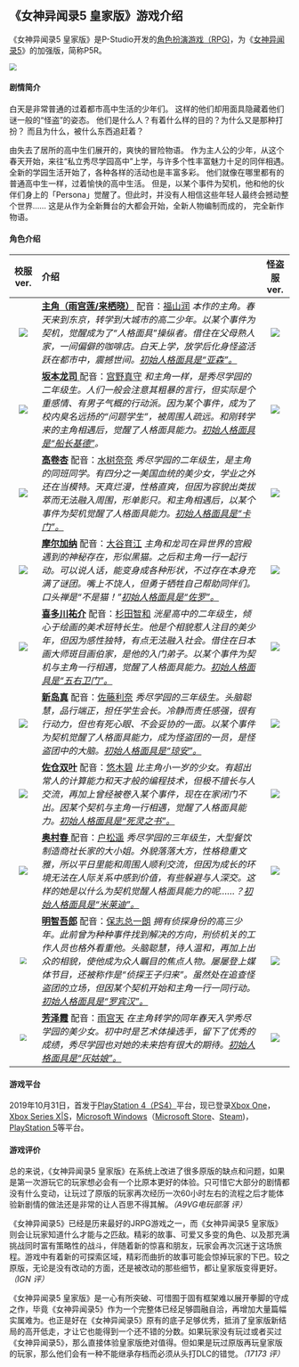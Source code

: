 ## 《女神异闻录5 皇家版》游戏介绍

《女神异闻录5 皇家版》是P-Studio开发的[角色扮演游戏（RPG)](https://baike.baidu.com/item/角色扮演游戏/1730573?fromModule=lemma_inlink)，为《[女神异闻录5](https://zh.moegirl.org.cn/%E5%A5%B3%E7%A5%9E%E5%BC%82%E9%97%BB%E5%BD%955 )》的加强版，简称P5R。

<img src="https://gimg2.baidu.com/image_search/src=http%3A%2F%2Fn.sinaimg.cn%2Fsinakd10111%2F100%2Fw1600h900%2F20210606%2Fcaa4-kracxeq8159718.jpg&refer=http%3A%2F%2Fn.sinaimg.cn&app=2002&size=f9999,10000&q=a80&n=0&g=0n&fmt=auto?sec=1674062719&t=c41a52c427f192e0df3e5f57a9640fe8" style="zoom:80%;" />

#### 剧情简介

白天是非常普通的过着都市高中生活的少年们。
这样的他们却用面具隐藏着他们谜一般的“怪盗”的姿态。
他们是什么人？有着什么样的目的？为什么又是那种打扮？
而且为什么，被什么东西追赶着？

由失去了居所的高中生们展开的，爽快的冒险物语。
作为主人公的少年，从这个春天开始，来往“私立秀尽学园高中”上学，与许多个性丰富魅力十足的同伴相遇。
全新的学园生活开始了，各种各样的活动也是丰富多彩。
他们就像在哪里都有的普通高中生一样，过着愉快的高中生活。
但是，以某个事件为契机，他和他的伙伴们身上的「Persona」觉醒了。但此时，并没有人相信这些年轻人最终会撼动整个世界……
这是从作为全新舞台的大都会开始，全新人物编制而成的，
完全新作物语。

#### 角色介绍

|                         **校服ver.**                         | **介绍**                                                     |                        **怪盗服ver.**                        |
| :----------------------------------------------------------: | :----------------------------------------------------------- | :----------------------------------------------------------: |
| <img src="https://bkimg.cdn.bcebos.com/pic/ac345982b2b7d0a20cf49f8862ba61094b36acaf2cd2?x-bce-process=image/resize,m_lfit,w_374,limit_1"  /> | **[主角（雨宫莲/来栖晓）](https://zh.moegirl.org.cn/%E4%B8%BB%E4%BA%BA%E5%85%AC(%E5%A5%B3%E7%A5%9E%E5%BC%82%E9%97%BB%E5%BD%955)#)**                                                                                                                                                                     配音：[福山润](https://baike.baidu.com/item/福山润/1573685?fromModule=lemma_inlink)  *本作的主角。春天来到东京，转学到大城市的高二少年。以某个事件为契机，觉醒成为了“人格面具”操纵者。借住在父母熟人家，一间偏僻的咖啡店。白天上学，放学后化身怪盗活跃在都市中，震撼世间。<u>初始人格面具是“亚森”。</u>* | <img src="https://bkimg.cdn.bcebos.com/pic/4a36acaf2edda3cc7cd93b35a8bc2e01213fb80e34d2?x-bce-process=image/resize,m_lfit,w_380,limit_1"  /> |
| ![](https://bkimg.cdn.bcebos.com/pic/95eef01f3a292df5e0fe4c0015644b6034a85edfd5d2?x-bce-process=image/resize,m_lfit,w_253,limit_1) | **[ 坂本龙司 ](https://baike.baidu.com/item/坂本龙司/20169117?fromModule=lemma_inlink)**                                                                                                                                                                                                  配音：[宫野真守](https://baike.baidu.com/item/宫野真守/6531659?fromModule=lemma_inlink)  *和主角一样，是秀尽学园的二年级生。人们一般会注意其粗暴的言行，但实际是个重感情、有男子气概的行动派。因为某个事件，成为了校内臭名远扬的“问题学生”，被周围人疏远。和刚转学来的主角相遇后，觉醒了人格面具能力。<u>初始人格面具是“船长基德”</u>。* | ![](https://bkimg.cdn.bcebos.com/pic/e61190ef76c6a7efce1b573354afb851f3deb48fc8d2?x-bce-process=image/resize,m_lfit,w_366,limit_1) |
| ![](https://bkimg.cdn.bcebos.com/pic/5fdf8db1cb13495409230371ff1b8558d109b3dedcd2?x-bce-process=image/resize,m_lfit,w_263,limit_1) | **[高卷杏](https://baike.baidu.com/item/高卷杏/20169131?fromModule=lemma_inlink)**                                                                                                                                                                          配音：[水树奈奈](https://baike.baidu.com/item/水树奈奈/530053?fromModule=lemma_inlink)  *秀尽学园的二年级生，是主角的同班同学。有四分之一美国血统的美少女，学业之外还在当模特。天真烂漫，性格直爽，但因为容貌出类拔萃而无法融入周围，形单影只。和主角相遇后，以某个事件为契机觉醒了人格面具能力。<u>初始人格面具是“卡门”。</u>* | ![](https://bkimg.cdn.bcebos.com/pic/9358d109b3de9c82d158299ac5d4970a19d8bc3ee5d2?x-bce-process=image/resize,m_lfit,w_401,limit_1) |
| ![](https://img.moegirl.org.cn/common/7/77/%E6%91%A9%E5%B0%94%E5%8A%A0%E7%BA%B3.png) | **[ 摩尔加纳](https://baike.baidu.com/item/摩尔加纳/22450608?fromModule=lemma_inlink)**                                                                                                                                                       配音：[大谷育江](https://baike.baidu.com/item/大谷育江/1958993?fromModule=lemma_inlink)  *主角和龙司在异世界的宫殿遇到的神秘存在，形似黑猫。之后和主角一行一起行动。可以说人话，能变身成各种形状，不过存在本身充满了谜团。嘴上不饶人，但勇于牺牲自己帮助同伴们。口头禅是“不是猫！”<u>初始人格面具是“佐罗”。</u>* | ![](https://bkimg.cdn.bcebos.com/pic/b03533fa828ba61ea8d3123ae861800a304e251ff3d2?x-bce-process=image/watermark,image_d2F0ZXIvYmFpa2U5Mg==,g_7,xp_5,yp_5) |
| ![](https://bkimg.cdn.bcebos.com/pic/d0c8a786c9177f3e67093318d99a2cc79f3df8dcf8d2?x-bce-process=image/resize,m_lfit,w_207,limit_1) | **[ 喜多川祐介](https://baike.baidu.com/item/喜多川祐介/22450609?fromModule=lemma_inlink)**                                                                                                                                                    配音：[杉田智和](https://baike.baidu.com/item/杉田智和/7536336?fromModule=lemma_inlink)  *洸星高中的二年级生，倾心于绘画的美术班特长生。他是个相貌惹人注目的美少年，但因为感性独特，有点无法融入社会。借住在日本画大师斑目画伯家，是他的入门弟子。以某个事件为契机与主角一行相遇，觉醒了人格面具能力。<u>初始人格面具是“五右卫门”。</u>* | ![](https://bkimg.cdn.bcebos.com/pic/71cf3bc79f3df8dcd100ba876444658b4710b91282d2?x-bce-process=image/resize,m_lfit,w_291,limit_1) |
| ![](https://bkimg.cdn.bcebos.com/pic/c2fdfc039245d688d43f8bb20d976a1ed21b0ef48ed2?x-bce-process=image/resize,m_lfit,w_209,limit_1) | **[ 新岛真](https://baike.baidu.com/item/新岛真/20169227?fromModule=lemma_inlink)**                                                                                                                                                                 配音：[佐藤利奈](https://baike.baidu.com/item/佐藤利奈/1532562?fromModule=lemma_inlink)  *秀尽学园的三年级生。头脑聪慧，品行端正，担任学生会长。冷静而责任感强，很有行动力，但也有死心眼、不会妥协的一面。以某个事件为契机觉醒了人格面具能力，成为怪盗团的一员，是怪盗团中的大脑。<u>初始人格面具是“琼安”。</u>* | ![](https://bkimg.cdn.bcebos.com/pic/d31b0ef41bd5ad6eddc445fc289e2edbb6fd526696d2?x-bce-process=image/resize,m_lfit,w_296,limit_1) |
| ![](https://img.moegirl.org.cn/common/1/1c/%E4%BD%90%E4%BB%93%E5%8F%8C%E5%8F%B6.png) | **[ 佐仓双叶](https://baike.baidu.com/item/佐仓双叶/20168710?fromModule=lemma_inlink)**                                                                                                                                                        配音：[悠木碧](https://baike.baidu.com/item/悠木碧/1411714?fromModule=lemma_inlink)   *比主角小一岁的少女。有超出常人的计算能力和天才般的编程技术，但极不擅长与人交流，再加上曾经被卷入某个事件，现在在家闭门不出。因某个契机与主角一行相遇，觉醒了人格面具能力。<u>初始人格面具是“死灵之书”。</u>* | ![](https://bkimg.cdn.bcebos.com/pic/4afbfbedab64034f78f0c41006966e310a55b319b7d2?x-bce-process=image/resize,m_lfit,w_297,limit_1) |
| ![](https://bkimg.cdn.bcebos.com/pic/42a98226cffc1e178a828627e3c5e103738da97743d5?x-bce-process=image/resize,m_lfit,w_156,limit_1) | **[ 奥村春 ](https://baike.baidu.com/item/奥村春/20168705?fromModule=lemma_inlink)**                                                                                                                                                                                                配音：[户松遥](https://baike.baidu.com/item/户松遥/781439?fromModule=lemma_inlink)  *秀尽学园的三年级生，大型餐饮制造商社长家的大小姐。外貌落落大方，性格稳重文雅，所以平日里能和周围人顺利交流，但因为成长的环境无法在人际关系中感到价值，有些躲避与人深交。这样的她是以什么为契机觉醒人格面具能力的呢……？<u>初始人格面具是“米莱迪”。</u>* | ![](https://bkimg.cdn.bcebos.com/pic/b151f8198618367adab401cb87269cd4b31c87014fd5?x-bce-process=image/resize,m_lfit,w_373,limit_1) |
| <img src="https://bkimg.cdn.bcebos.com/pic/b7003af33a87e950352a5a7ab96d4443fbf2b2111ed5?x-bce-process=image/resize,m_lfit,w_114,limit_1" style="zoom: 80%;" /> | **[明智吾郎](https://baike.baidu.com/item/明智吾郎/20172060?fromModule=lemma_inlink)**                                                                                                                                                               配音：[保志总一朗](https://baike.baidu.com/item/保志总一朗/6173526?fromModule=lemma_inlink)  *拥有侦探身份的高三少年。此前曾为种种事件找到解决的方向，刑侦机关的工作人员也格外看重他。头脑聪慧，待人温和，再加上出众的相貌，使他成为众人瞩目的焦点人物。屡屡登上媒体节目，还被称作是“侦探王子归来”。虽然处在追查怪盗团的立场，但因某个契机开始和主角一行一同行动。<u>初始人格面具是“罗宾汉”。</u>* | ![](https://bkimg.cdn.bcebos.com/pic/10dfa9ec8a13632762d09e2538dab7ec08fa513d69d5?x-bce-process=image/resize,m_lfit,w_201,limit_1) |
| <img src="https://bkimg.cdn.bcebos.com/pic/08f790529822720e0cf3aaecd29e1d46f21fbe097dd5?x-bce-process=image/resize,m_lfit,w_130,limit_1" style="zoom:80%;" /> | **[ 芳泽霞](https://baike.baidu.com/item/芳泽霞/23787094?fromModule=lemma_inlink)**                                                                                                                                                           配音：[雨宫天](https://baike.baidu.com/item/雨宫天/12797883?fromModule=lemma_inlink)  *在主角转学的同年春天入学秀尽学园的美少女。初中时是艺术体操选手，留下了优秀的成绩，秀尽学园也对她的未来抱有很大的期待。<u>初始人格面具是“灰姑娘”。</u>* | ![](https://bkimg.cdn.bcebos.com/pic/6a63f6246b600c3387446cdeb319460fd9f9d72a0bd5?x-bce-process=image/resize,m_lfit,w_358,limit_1) |

#### 游戏平台

2019年10月31日，首发于[PlayStation 4（PS4）](https://baike.baidu.com/item/PlayStation%204/8450143?fromModule=lemma_inlinkfromModule=lemma_inlink)平台，现已登录[Xbox One](https://baike.baidu.com/item/Xbox%20One/4728387?fromModule=lemma_inlink)，[Xbox Series X|S](https://baike.baidu.com/item/Xbox%20Series%20X%7CS/61520466?fromModule=lemma_inlink)，[Microsoft Windows](https://baike.baidu.com/item/Microsoft%20Windows/3304184?fromModule=lemma_inlink)（[Microsoft Store](https://baike.baidu.com/item/Microsoft%20Store/22165844?fromModule=lemma_inlink)、[Steam](https://baike.baidu.com/item/Steam/10092959?fromModule=lemma_inlink))，[PlayStation 5](https://baike.baidu.com/item/PlayStation%205/22171378?fromModule=lemma_inlink)等平台。

#### 游戏评价

总的来说，《女神异闻录5 皇家版》在系统上改进了很多原版的缺点和问题，如果是第一次游玩它的玩家想必会有一个比原本更好的体验。只可惜它大部分的剧情都没有什么变动，让玩过了原版的玩家再次经历一次60小时左右的流程之后才能体验新剧情的做法还是非常的让人百思不得其解。*（A9VG电玩部落 评）*

《女神异闻录5》已经是历来最好的JRPG游戏之一，而《女神异闻录5 皇家版》则会让玩家知道什么才能与之匹敌。精彩的故事、可爱又多变的角色、以及那充满挑战同时富有策略性的战斗，伴随着新的惊喜和朋友，玩家会再次沉迷于这场旅程。游戏中有着新的可探索区域，精彩而曲折的故事可能会惊掉玩家的下巴。较之原版，无论是没有改动的方面，还是被改动的那些细节，都让皇家版变得更好。*（IGN 评）*

《女神异闻录5 皇家版》是一心有所突破、可惜囿于固有框架难以展开拳脚的守成之作，毕竟《女神异闻录5》作为一个完整体已经足够圆融自洽，再增加大量篇幅实属难为。也正是好在《女神异闻录5》原有的底子足够优秀，抵消了皇家版新结局的高开低走，才让它也能得到一个还不错的分数。如果玩家没有玩过或者买过《女神异闻录5》，那么直接体验皇家版绝对值得。但如果是玩过原版再玩皇家版的玩家，那么他们会有一种不能继承存档而必须从头打DLC的错觉。*（17173 评）*